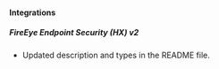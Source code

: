 #### Integrations
##### FireEye Endpoint Security (HX) v2
- Updated description and types in the README file.